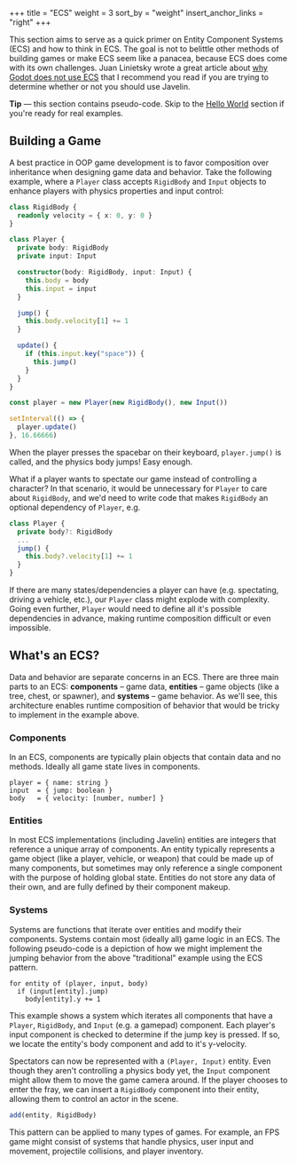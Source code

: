 +++
title = "ECS"
weight = 3
sort_by = "weight"
insert_anchor_links = "right"
+++

This section aims to serve as a quick primer on Entity Component Systems (ECS) and how to think in ECS. The goal is not to belittle other methods of building games or make ECS seem like a panacea, because ECS does come with its own challenges. Juan Linietsky wrote a great article about [why Godot does not use ECS](https://godotengine.org/article/why-isnt-godot-ecs-based-game-engine) that I recommend you read if you are trying to determine whether or not you should use Javelin.

<aside>
  <p>
    <strong>Tip</strong> — this section contains pseudo-code. Skip to the <a href="/ecs/world">Hello World</a> section if you're ready for real examples.
  </p>
</aside>

## Building a Game

A best practice in OOP game development is to favor composition over inheritance when designing game data and behavior. Take the following example, where a `Player` class accepts `RigidBody` and `Input` objects to enhance players with physics properties and input control:

```ts
class RigidBody {
  readonly velocity = { x: 0, y: 0 }
}

class Player {
  private body: RigidBody
  private input: Input

  constructor(body: RigidBody, input: Input) {
    this.body = body
    this.input = input
  }

  jump() {
    this.body.velocity[1] += 1
  }

  update() {
    if (this.input.key("space")) {
      this.jump()
    }
  }
}

const player = new Player(new RigidBody(), new Input())

setInterval(() => {
  player.update()
}, 16.66666)
```

When the player presses the spacebar on their keyboard, `player.jump()` is called, and the physics body jumps! Easy enough.

What if a player wants to spectate our game instead of controlling a character? In that scenario, it would be unnecessary for `Player` to care about `RigidBody`, and we'd need to write code that makes `RigidBody` an optional dependency of `Player`, e.g.

```ts
class Player {
  private body?: RigidBody
  ...
  jump() {
    this.body?.velocity[1] += 1
  }
}
```

If there are many states/dependencies a player can have (e.g. spectating, driving a vehicle, etc.), our `Player` class might explode with complexity. Going even further, `Player` would need to define all it's possible dependencies in advance, making runtime composition difficult or even impossible.

## What's an ECS?

Data and behavior are separate concerns in an ECS. There are three main parts to an ECS: **components** – game data, **entities** – game objects (like a tree, chest, or spawner), and **systems** – game behavior. As we'll see, this architecture enables runtime composition of behavior that would be tricky to implement in the example above.

### Components

In an ECS, components are typically plain objects that contain data and no methods. Ideally all game state lives in components.

```
player = { name: string }
input  = { jump: boolean }
body   = { velocity: [number, number] }
```

### Entities

In most ECS implementations (including Javelin) entities are integers that reference a unique array of components. An entity typically represents a game object (like a player, vehicle, or weapon) that could be made up of many components, but sometimes may only reference a single component with the purpose of holding global state. Entities do not store any data of their own, and are fully defined by their component makeup.

### Systems

Systems are functions that iterate over entities and modify their components. Systems contain most (ideally all) game logic in an ECS. The following pseudo-code is a depiction of how we might implement the jumping behavior from the above "traditional" example using the ECS pattern.

```
for entity of (player, input, body)
  if (input[entity].jump)
    body[entity].y += 1
```

This example shows a system which iterates all components that have a `Player`, `RigidBody`, and `Input` (e.g. a gamepad) component. Each player's input component is checked to determine if the jump key is pressed. If so, we locate the entity's body component and add to it's y-velocity.

Spectators can now be represented with a `(Player, Input)` entity. Even though they aren't controlling a physics body yet, the `Input` component might allow them to move the game camera around. If the player chooses to enter the fray, we can insert a `RigidBody` component into their entity, allowing them to control an actor in the scene.

```ts
add(entity, RigidBody)
```

This pattern can be applied to many types of games. For example, an FPS game might consist of systems that handle physics, user input and movement, projectile collisions, and player inventory.
